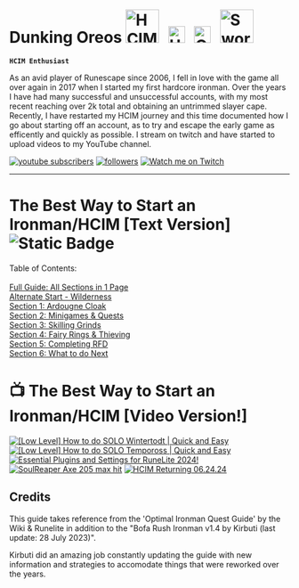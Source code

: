 # Dunking Oreos <img alt="HCIM" width="60px" style="padding-right:10px;" src="https://github.com/user-attachments/assets/d9c409df-bda9-4669-8b86-790593222505"/> <img alt="Untrimmed Slayer" width="30px" style="padding-right:10px;" src="https://github.com/user-attachments/assets/5533dd8c-4972-4ecd-9207-06c95923365a" /> <img alt="QPC" width="30px" style="padding-right:10px;" src="https://github.com/user-attachments/assets/e2bd9d45-edda-498c-a247-454afa3973f2" /> <img alt="Sword" width="60px" style="padding-right:10px;" src="https://github.com/user-attachments/assets/0b601755-f5a0-4a79-aced-e1951e4b49c0" />

**`HCIM Enthusiast`** 

As an avid player of Runescape since 2006, I fell in love with the game all over again in 2017 when I started my first hardcore ironman. Over the years I have had many successful and unsuccessful accounts, with my most recent reaching over 2k total and obtaining an untrimmed slayer cape. Recently, I have restarted my HCIM journey and this time documented how I go about starting off an account, as to try and escape the early game as efficently and quickly as possible. I stream on twitch and have started to upload videos to my YouTube channel.

<!-- Social icons section -->
<p align="left">
      <a href="https://www.youtube.com/@Dunking_Oreos?sub_confirmation=1">
         <img alt="youtube subscribers" title="Subscribe to my YouTube channel" src="https://custom-icon-badges.demolab.com/youtube/channel/subscribers/UCVDAJ5ThtDf4CjkL72G56TQ?branch=master&kill_cache=1&color=%23E05D44&label=SUBSCRIBE&logo=video&logoColor=white&style=for-the-badge&labelColor=CE4630"/></a> 
      <a href="https://www.twitter.com/Dunking_Oreos?follow_confirmation=1">
       <img alt="followers" title="Follow me on Twitter" src="https://custom-icon-badges.demolab.com/twitter/follow/dunking_oreos?color=236ad3&labelColor=1155ba&style=for-the-badge&logo=x&label=Follow&logoColor=white"/></a>
      <a href="https://www.twitch.tv/Dunking_Oreos">
          <img alt="Watch me on Twitch" title="Watch me Stream on Twitch" src="https://custom-icon-badges.demolab.com/twitch/status/Dunking_Oreos?color=8d5cea&labelColor=6441a5&style=for-the-badge&logo=twitch&label=Check out my Stream&logoColor=white"/></a>
      </p>

---

# The Best Way to Start an Ironman/HCIM [Text Version] ![Static Badge](https://img.shields.io/badge/Last_Updated-August_2024-blue) 

Table of Contents: <br /> <br />
[Full Guide: All Sections in 1 Page](https://github.com/DunkingOreos/OSRS/blob/main/Full%20Guide)<br />
[Alternate Start - Wilderness](https://github.com/DunkingOreos/OSRS/blob/main/Wilderness%20Start)<br /> 
[Section 1: Ardougne Cloak](https://github.com/DunkingOreos/OSRS/blob/main/Section%201%3A%20Ardougne%20Cloak)<br />
[Section 2: Minigames & Quests](https://github.com/DunkingOreos/OSRS/blob/main/Section%202%3A%20Minigames%20%26%20Quests)<br />
[Section 3: Skilling Grinds](https://github.com/DunkingOreos/OSRS/blob/main/Section%203%3A%20Skilling%20Grinds)<br />
[Section 4: Fairy Rings & Thieving](https://github.com/DunkingOreos/OSRS/blob/main/Section%204%3A%20Fairy%20Rings%20%26%20Thieving)<br />
[Section 5: Completing RFD](https://github.com/DunkingOreos/OSRS/blob/main/Section%205%3A%20Completing%20RFD)<br />
[Section 6: What to do Next](https://github.com/DunkingOreos/OSRS/blob/main/Section%206:%20What%20to%20do%20Next)<br />

# 📺 The Best Way to Start an Ironman/HCIM [Video Version!]

<!-- BEGIN YOUTUBE-CARDS -->
[![[Low Level] How to do SOLO Wintertodt | Quick and Easy](https://ytcards.demolab.com/?id=v_8f2L2B9FM&title=%5BLow+Level%5D+How+to+do+SOLO+Wintertodt+%7C+Quick+and+Easy&lang=en&timestamp=1721406616&background_color=%230d1117&title_color=%23ffffff&stats_color=%23dedede&max_title_lines=1&width=250&border_radius=5 "[Low Level] How to do SOLO Wintertodt | Quick and Easy")](https://www.youtube.com/watch?v=v_8f2L2B9FM)
[![[Low Level] How to do SOLO Tempoross | Quick and Easy](https://ytcards.demolab.com/?id=TD6npZBZOj0&title=%5BLow+Level%5D+How+to+do+SOLO+Tempoross+%7C+Quick+and+Easy&lang=en&timestamp=1720801805&background_color=%230d1117&title_color=%23ffffff&stats_color=%23dedede&max_title_lines=1&width=250&border_radius=5 "[Low Level] How to do SOLO Tempoross | Quick and Easy")](https://www.youtube.com/watch?v=TD6npZBZOj0)
[![Essential Plugins and Settings for RuneLite 2024!](https://ytcards.demolab.com/?id=RKdtsMtN7Cw&title=Essential+Plugins+and+Settings+for+RuneLite+2024%21&lang=en&timestamp=1720193408&background_color=%230d1117&title_color=%23ffffff&stats_color=%23dedede&max_title_lines=1&width=250&border_radius=5 "Essential Plugins and Settings for RuneLite 2024!")](https://www.youtube.com/watch?v=RKdtsMtN7Cw)
[![SoulReaper Axe 205 max hit](https://ytcards.demolab.com/?id=9IWstNxBhTg&title=SoulReaper+Axe+205+max+hit&lang=en&timestamp=1718829898&background_color=%230d1117&title_color=%23ffffff&stats_color=%23dedede&max_title_lines=1&width=250&border_radius=5 "SoulReaper Axe 205 max hit")](https://www.youtube.com/watch?v=9IWstNxBhTg)
[![HCIM Returning 06.24.24](https://ytcards.demolab.com/?id=9_ugvwpF3xs&title=HCIM+Returning+06.24.24&lang=en&timestamp=1718829683&background_color=%230d1117&title_color=%23ffffff&stats_color=%23dedede&max_title_lines=1&width=250&border_radius=5 "HCIM Returning 06.24.24")](https://www.youtube.com/watch?v=9_ugvwpF3xs)
<!-- END YOUTUBE-CARDS -->

## Credits
This guide takes reference from the 'Optimal Ironman Quest Guide' by the Wiki & Runelite in addition to the "Bofa Rush Ironman v1.4 by Kirbuti (last update: 28 July 2023)". 

Kirbuti did an amazing job constantly updating the guide with new information and strategies to accomodate things that were reworked over the years.	


